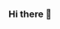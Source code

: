 ### Hi there 👋

<!--
**AllusiveWheat/AllusiveWheat** is a ✨ _special_ ✨ repository because its `README.md` (this file) appears on your GitHub profile.

Here are some ideas to get you started:

- 🔭 I’m currently working on Learing how to hack games with C++
- 🌱 I’m currently learning Python, JS ,CSS
- 🤔 I’m looking for help with C++
- 💬 Ask me about ...
- 📫 How to reach me: 
- ⚡ Fun fact: I like C++
-->
